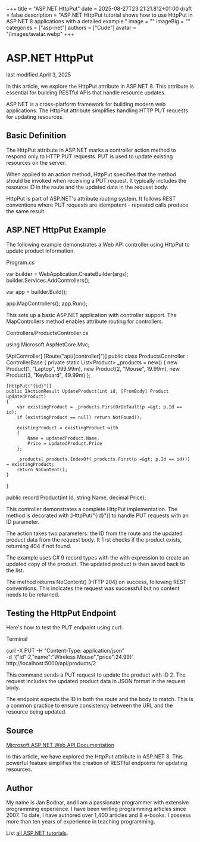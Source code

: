 +++
title = "ASP.NET HttpPut"
date = 2025-08-27T23:21:21.812+01:00
draft = false
description = "ASP.NET HttpPut tutorial shows how to use HttpPut in ASP.NET 8 applications with a detailed example."
image = ""
imageBig = ""
categories = ["asp-net"]
authors = ["Cude"]
avatar = "/images/avatar.webp"
+++

# ASP.NET HttpPut

last modified April 3, 2025

In this article, we explore the HttpPut attribute in ASP.NET 8. This attribute
is essential for building RESTful APIs that handle resource updates.

ASP.NET is a cross-platform framework for building modern web applications. The
HttpPut attribute simplifies handling HTTP PUT requests for updating resources.

## Basic Definition

The HttpPut attribute in ASP.NET marks a controller action method to respond
only to HTTP PUT requests. PUT is used to update existing resources on the server.

When applied to an action method, HttpPut specifies that the method should be
invoked when receiving a PUT request. It typically includes the resource ID in
the route and the updated data in the request body.

HttpPut is part of ASP.NET's attribute routing system. It follows REST
conventions where PUT requests are idempotent - repeated calls produce the same
result.

## ASP.NET HttpPut Example

The following example demonstrates a Web API controller using HttpPut to update
product information.

Program.cs
  

var builder = WebApplication.CreateBuilder(args);
builder.Services.AddControllers();

var app = builder.Build();

app.MapControllers();
app.Run();

This sets up a basic ASP.NET application with controller support. The
MapControllers method enables attribute routing for controllers.

Controllers/ProductsController.cs
  

using Microsoft.AspNetCore.Mvc;

[ApiController]
[Route("api/[controller]")]
public class ProductsController : ControllerBase
{
    private static List&lt;Product&gt; _products = new()
    {
        new Product(1, "Laptop", 999.99m),
        new Product(2, "Mouse", 19.99m),
        new Product(3, "Keyboard", 49.99m)
    };

    [HttpPut("{id}")]
    public IActionResult UpdateProduct(int id, [FromBody] Product updatedProduct)
    {
        var existingProduct = _products.FirstOrDefault(p =&gt; p.Id == id);
        if (existingProduct == null) return NotFound();

        existingProduct = existingProduct with 
        { 
            Name = updatedProduct.Name,
            Price = updatedProduct.Price 
        };

        _products[_products.IndexOf(_products.First(p =&gt; p.Id == id))] = existingProduct;
        return NoContent();
    }
}

public record Product(int Id, string Name, decimal Price);

This controller demonstrates a complete HttpPut implementation. The method is
decorated with [HttpPut("{id}")] to handle PUT requests with an ID
parameter.

The action takes two parameters: the ID from the route and the updated product
data from the request body. It first checks if the product exists, returning
404 if not found.

The example uses C# 9 record types with the with expression to
create an updated copy of the product. The updated product is then saved back
to the list.

The method returns NoContent() (HTTP 204) on success, following
REST conventions. This indicates the request was successful but no content needs
to be returned.

## Testing the HttpPut Endpoint

Here's how to test the PUT endpoint using curl:

Terminal
  

curl -X PUT -H "Content-Type: application/json" \
-d '{"id":2,"name":"Wireless Mouse","price":24.99}' \
http://localhost:5000/api/products/2

This command sends a PUT request to update the product with ID 2. The request
includes the updated product data in JSON format in the request body.

The endpoint expects the ID in both the route and the body to match. This is a
common practice to ensure consistency between the URL and the resource being
updated.

## Source

[Microsoft ASP.NET Web API Documentation](https://learn.microsoft.com/en-us/aspnet/core/web-api/?view=aspnetcore-8.0)

In this article, we have explored the HttpPut attribute in ASP.NET 8. This
powerful feature simplifies the creation of RESTful endpoints for updating
resources.

## Author

My name is Jan Bodnar, and I am a passionate programmer with extensive
programming experience. I have been writing programming articles since 2007.
To date, I have authored over 1,400 articles and 8 e-books. I possess more
than ten years of experience in teaching programming.

List [all ASP.NET tutorials](/all/#asp-net).